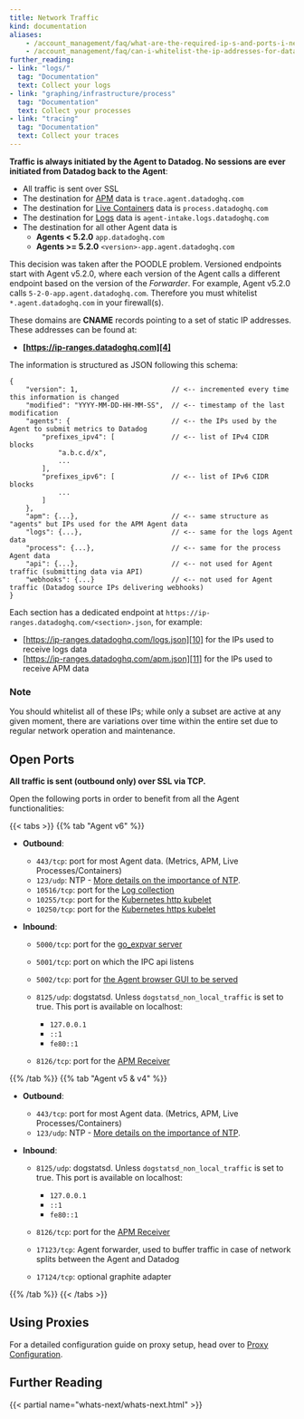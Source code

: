 ```yaml
---
title: Network Traffic
kind: documentation
aliases:
    - /account_management/faq/what-are-the-required-ip-s-and-ports-i-need-open-to-connect-to-the-datadog-service
    - /account_management/faq/can-i-whitelist-the-ip-addresses-for-data-coming-from-datadog-via-webhook-and-integrations
further_reading:
- link: "logs/"
  tag: "Documentation"
  text: Collect your logs
- link: "graphing/infrastructure/process"
  tag: "Documentation"
  text: Collect your processes
- link: "tracing"
  tag: "Documentation"
  text: Collect your traces
---
```


**Traffic is always initiated by the Agent to Datadog. No sessions are ever initiated from Datadog back to the Agent**:

* All traffic is sent over SSL
* The destination for [APM][1] data is `trace.agent.datadoghq.com`
* The destination for [Live Containers][2] data is `process.datadoghq.com`
* The destination for [Logs][3] data is `agent-intake.logs.datadoghq.com `
* The destination for all other Agent data is
  * **Agents < 5.2.0** `app.datadoghq.com`
  *  **Agents >= 5.2.0** `<version>-app.agent.datadoghq.com`

This decision was taken after the POODLE problem. Versioned endpoints start with Agent v5.2.0, where each version of the Agent calls a different endpoint based on the version of the *Forwarder*. For example, Agent v5.2.0 calls `5-2-0-app.agent.datadoghq.com`. Therefore you must whitelist `*.agent.datadoghq.com` in your firewall(s).

These domains are **CNAME** records pointing to a set of static IP addresses. These addresses can be found at:  

* **[https://ip-ranges.datadoghq.com][4]**

The information is structured as JSON following this schema: 

```
{
    "version": 1,                       // <-- incremented every time this information is changed
    "modified": "YYYY-MM-DD-HH-MM-SS",  // <-- timestamp of the last modification
    "agents": {                         // <-- the IPs used by the Agent to submit metrics to Datadog
        "prefixes_ipv4": [              // <-- list of IPv4 CIDR blocks
            "a.b.c.d/x",
            ...
        ],
        "prefixes_ipv6": [              // <-- list of IPv6 CIDR blocks
            ...
        ]
    },
    "apm": {...},                       // <-- same structure as "agents" but IPs used for the APM Agent data
    "logs": {...},                      // <-- same for the logs Agent data
    "process": {...},                   // <-- same for the process Agent data
    "api": {...},                       // <-- not used for Agent traffic (submitting data via API)
    "webhooks": {...}                   // <-- not used for Agent traffic (Datadog source IPs delivering webhooks)
}
```

Each section has a dedicated endpoint at `https://ip-ranges.datadoghq.com/<section>.json`, for example:

* [https://ip-ranges.datadoghq.com/logs.json][10] for the IPs used to receive logs data
* [https://ip-ranges.datadoghq.com/apm.json][11] for the IPs used to receive APM data

### Note

You should whitelist all of these IPs; while only a subset are active at any given moment, there are variations over time within the entire set due to regular network operation and maintenance.

## Open Ports

**All traffic is sent (outbound only) over SSL via TCP.**

Open the following ports in order to benefit from all the Agent functionalities: 

{{< tabs >}}
{{% tab "Agent v6" %}}

* **Outbound**:

  * `443/tcp`: port for most Agent data. (Metrics, APM, Live Processes/Containers) 
  * `123/udp`: NTP - [More details on the importance of NTP][5].
  * `10516/tcp`: port for the [Log collection][3]
  * `10255/tcp`: port for the [Kubernetes http kubelet][8]
  * `10250/tcp`: port for the [Kubernetes https kubelet][8]

* **Inbound**:

  * `5000/tcp`: port for the [go_expvar server][6]
  * `5001/tcp`: port on which the IPC api listens
  * `5002/tcp`: port for [the Agent browser GUI to be served][7]
  * `8125/udp`: dogstatsd. Unless `dogstatsd_non_local_traffic` is set to true. This port is available on localhost: 

      * `127.0.0.1`
      * `::1` 
      * `fe80::1`
  
  * `8126/tcp`: port for the [APM Receiver][1]

[1]: /tracing
[3]: /logs
[5]: /agent/faq/network-time-protocol-ntp-offset-issues/
[6]: /integrations/go_expvar/
[7]: /agent/#using-the-gui
[8]: /agent/basic_agent_usage/kubernetes/

{{% /tab %}}
{{% tab "Agent v5 & v4" %}}

* **Outbound**:

  * `443/tcp`: port for most Agent data. (Metrics, APM, Live Processes/Containers) 
  * `123/udp`: NTP - [More details on the importance of NTP][5].

* **Inbound**:

  * `8125/udp`: dogstatsd. Unless `dogstatsd_non_local_traffic` is set to true. This port is available on localhost: 

      * `127.0.0.1`
      * `::1` 
      * `fe80::1`

  * `8126/tcp`: port for the [APM Receiver][1]
  * `17123/tcp`: Agent forwarder, used to buffer traffic in case of network splits between the Agent and Datadog
  * `17124/tcp`: optional graphite adapter

[1]: /tracing
[5]: /agent/faq/network-time-protocol-ntp-offset-issues/

{{% /tab %}}
{{< /tabs >}}


## Using Proxies

For a detailed configuration guide on proxy setup, head over to [Proxy Configuration][9].

## Further Reading

{{< partial name="whats-next/whats-next.html" >}}

[1]: /tracing
[2]: /graphing/infrastructure/livecontainers
[3]: /logs
[4]: https://ip-ranges.datadoghq.com
[5]: /agent/faq/network-time-protocol-ntp-offset-issues/
[6]: /integrations/go_expvar/
[7]: /agent/#using-the-gui
[8]: /agent/basic_agent_usage/kubernetes/
[9]: /agent/proxy
[10]: https://ip-ranges.datadoghq.com/logs.json
[11]: https://ip-ranges.datadoghq.com/apm.json
